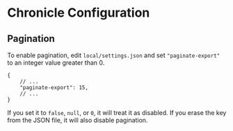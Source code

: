 # Chronicle Configuration

## Pagination

To enable pagination, edit `local/settings.json` and set `"paginate-export"`
to an integer value greater than 0.

```json5
{
    // ...
    "paginate-export": 15,
    // ...
}
```

If you set it to `false`, `null`, or `0`, it will treat it as disabled.
If you erase the key from the JSON file, it will also disable pagination.
